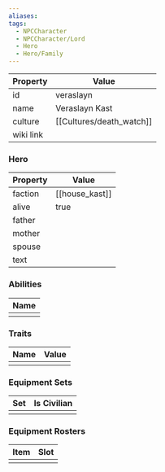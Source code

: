 ```yaml
---
aliases: 
tags:
  - NPCCharacter
  - NPCCharacter/Lord
  - Hero
  - Hero/Family
---
```


| Property  | Value           |
| :-------- | --------------- |
| id        | veraslayn       |
| name      | Veraslayn Kast  |
| culture   | [[Cultures/death_watch]] |
| wiki link |                 |
### Hero
| Property | Value          |
| -------- | -------------- |
| faction  | [[house_kast]] |
| alive    | true           |
| father   |                |
| mother   |                |
| spouse   |                |
| text     |                |

### Abilities
| Name |
| :--: |
|      |

### Traits
| Name | Value |
| ---- | ----- |
|      |       |

### Equipment Sets
| Set | Is Civilian |
| --- | ----------- |
|     |             |

### Equipment Rosters
| Item | Slot |
| ---- | ---- |
|      |      |
